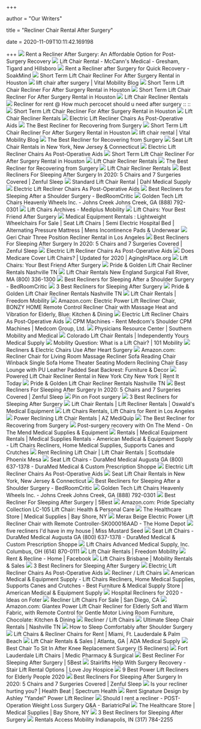 +++
        
author = "Our Writers"
        
title = "Recliner Chair Rental After Surgery"
        
date = 2020-11-09T10:11:42.169198
        
+++
[ ![](https://i1.wp.com/williamslifts.com/wp-content/uploads/2017/03/sofa-575774_640.png?resize=300%2C226&ssl=1)](https://i1.wp.com/williamslifts.com/wp-content/uploads/2017/03/sofa-575774_640.png?resize=300%2C226&ssl=1) Rent a Recliner After Surgery: An Affordable Option for Post-Surgery  Recovery
[ ![](https://mccannsmedical.com/wp-content/uploads/2017/07/LL-358XXL-Lifted-NewChestnutV-2-06-NoCord.jpg)](https://mccannsmedical.com/wp-content/uploads/2017/07/LL-358XXL-Lifted-NewChestnutV-2-06-NoCord.jpg) Lift Chair Rental - McCann's Medical - Gresham, Tigard and Hillsboro
[ ![](https://soakmind.com/wp-content/uploads/2019/05/recliners.png)](https://soakmind.com/wp-content/uploads/2019/05/recliners.png) Rent a Recliner after Surgery for Quick Recovery - SoakMind
[ ![](https://ecaremedicalsupplies.com/products/chairs/recliner-lift-chairs/images/140010055.jpg)](https://ecaremedicalsupplies.com/products/chairs/recliner-lift-chairs/images/140010055.jpg) Short Term Lift Chair Recliner For After Surgery Rental in Houston
[ ![](http://www.vitalmobility.ca/blog/wp-content/uploads/2016/02/liftchairsmove.jpg)](http://www.vitalmobility.ca/blog/wp-content/uploads/2016/02/liftchairsmove.jpg) lift chair after surgery | Vital Mobility Blog
[ ![](https://ecaremedicalsupplies.com/products/chairs/recliner-lift-chairs/images/140010027.jpg)](https://ecaremedicalsupplies.com/products/chairs/recliner-lift-chairs/images/140010027.jpg) Short Term Lift Chair Recliner For After Surgery Rental in Houston
[ ![](https://ecaremedicalsupplies.com/products/chairs/recliner-lift-chairs/images/140010002.jpg)](https://ecaremedicalsupplies.com/products/chairs/recliner-lift-chairs/images/140010002.jpg) Short Term Lift Chair Recliner For After Surgery Rental in Houston
[ ![](https://cdnmedia.endeavorsuite.com/images/ThumbGenerator/Thumb.aspx?img=http%3A%2F%2Fcdnmedia.endeavorsuite.com%2Fimages%2Forganizations%2F8ab825e4-13c4-402f-a4b2-b5e90aeff5ae%2Flift-chair-rentals%2FLC-TV.jpg&v=1560322209065?v=20200911120838&w=600)](https://cdnmedia.endeavorsuite.com/images/ThumbGenerator/Thumb.aspx?img=http%3A%2F%2Fcdnmedia.endeavorsuite.com%2Fimages%2Forganizations%2F8ab825e4-13c4-402f-a4b2-b5e90aeff5ae%2Flift-chair-rentals%2FLC-TV.jpg&v=1560322209065?v=20200911120838&w=600) Lift Chair Recliner Rentals
[ ![](http://www.rentittoday.com/cmsAdmin/uploads/thumb/lift-chair_002_001_002_001_004.jpg)](http://www.rentittoday.com/cmsAdmin/uploads/thumb/lift-chair_002_001_002_001_004.jpg) Recliner for rent @ How much percocet should u need after surgery :: ::
[ ![](https://ecaremedicalsupplies.com/products/chairs/recliner-lift-chairs/images/140010053.jpg)](https://ecaremedicalsupplies.com/products/chairs/recliner-lift-chairs/images/140010053.jpg) Short Term Lift Chair Recliner For After Surgery Rental in Houston
[ ![](https://cdnmedia.endeavorsuite.com/images/ThumbGenerator/Thumb.aspx?img=http%3A%2F%2Fcdnmedia.endeavorsuite.com%2Fimages%2Forganizations%2F8ab825e4-13c4-402f-a4b2-b5e90aeff5ae%2Flift-chair-rentals%2FLC-Sitting.jpg&v=1560322209065?v=20200911120838&w=600)](https://cdnmedia.endeavorsuite.com/images/ThumbGenerator/Thumb.aspx?img=http%3A%2F%2Fcdnmedia.endeavorsuite.com%2Fimages%2Forganizations%2F8ab825e4-13c4-402f-a4b2-b5e90aeff5ae%2Flift-chair-rentals%2FLC-Sitting.jpg&v=1560322209065?v=20200911120838&w=600) Lift Chair Recliner Rentals
[ ![](https://www.usmedicalsupplies.com/cache/1597081345997/resources/product/31332/picture-thumb.jpg)](https://www.usmedicalsupplies.com/cache/1597081345997/resources/product/31332/picture-thumb.jpg) Electric Lift Recliner Chairs As Post-Operative Aids
[ ![](https://www.furnitureacademy.com/wp-content/uploads/2018/05/La-Z-Boy-Niagara-Power-Recliner-650x520.jpg)](https://www.furnitureacademy.com/wp-content/uploads/2018/05/La-Z-Boy-Niagara-Power-Recliner-650x520.jpg) The Best Recliner for Recovering from Surgery
[ ![](https://ecaremedicalsupplies.com/products/chairs/recliner-lift-chairs/images/140010056.jpg)](https://ecaremedicalsupplies.com/products/chairs/recliner-lift-chairs/images/140010056.jpg) Short Term Lift Chair Recliner For After Surgery Rental in Houston
[ ![](http://www.vitalmobility.ca/blog/wp-content/uploads/2016/09/caroliftchair-300x300.jpg)](http://www.vitalmobility.ca/blog/wp-content/uploads/2016/09/caroliftchair-300x300.jpg) lift chair rental | Vital Mobility Blog
[ ![](https://www.furnitureacademy.com/wp-content/uploads/2018/05/La-Z-Boy-Astor-Lift-Recliner-520x520.jpg)](https://www.furnitureacademy.com/wp-content/uploads/2018/05/La-Z-Boy-Astor-Lift-Recliner-520x520.jpg) The Best Recliner for Recovering from Surgery
[ ![](https://homepromedical.com/cart/images/products/LC358M_3.jpg)](https://homepromedical.com/cart/images/products/LC358M_3.jpg) Seat Lift Chair Rentals in New York, New Jersey & Connecticut
[ ![](https://www.usmedicalsupplies.com/cache/1534353837967/resources/product/6/picture-thumb.jpg)](https://www.usmedicalsupplies.com/cache/1534353837967/resources/product/6/picture-thumb.jpg) Electric Lift Recliner Chairs As Post-Operative Aids
[ ![](https://ecaremedicalsupplies.com/products/chairs/recliner-lift-chairs/images/140010051.jpg)](https://ecaremedicalsupplies.com/products/chairs/recliner-lift-chairs/images/140010051.jpg) Short Term Lift Chair Recliner For After Surgery Rental in Houston
[ ![](https://cdnmedia.endeavorsuite.com/images/ThumbGenerator/Thumb.aspx?img=http%3A%2F%2Fcdnmedia.endeavorsuite.com%2Fimages%2Forganizations%2F8ab825e4-13c4-402f-a4b2-b5e90aeff5ae%2Flift-chair-rentals%2FLC-UP.jpg&v=1560322209065?v=20200911120838&w=600)](https://cdnmedia.endeavorsuite.com/images/ThumbGenerator/Thumb.aspx?img=http%3A%2F%2Fcdnmedia.endeavorsuite.com%2Fimages%2Forganizations%2F8ab825e4-13c4-402f-a4b2-b5e90aeff5ae%2Flift-chair-rentals%2FLC-UP.jpg&v=1560322209065?v=20200911120838&w=600) Lift Chair Recliner Rentals
[ ![](https://www.furnitureacademy.com/wp-content/uploads/2018/05/Best-Recliners-for-Recovering-from-Surgery.jpg)](https://www.furnitureacademy.com/wp-content/uploads/2018/05/Best-Recliners-for-Recovering-from-Surgery.jpg) The Best Recliner for Recovering from Surgery
[ ![](https://cdnmedia.endeavorsuite.com/images/ThumbGenerator/Thumb.aspx?img=http%3A%2F%2Fcdnmedia.endeavorsuite.com%2Fimages%2Forganizations%2F8ab825e4-13c4-402f-a4b2-b5e90aeff5ae%2Flift-chair-rentals%2FLift-Chair-Rentals.jpg&v=1560322209065?v=20200911120838&w=600)](https://cdnmedia.endeavorsuite.com/images/ThumbGenerator/Thumb.aspx?img=http%3A%2F%2Fcdnmedia.endeavorsuite.com%2Fimages%2Forganizations%2F8ab825e4-13c4-402f-a4b2-b5e90aeff5ae%2Flift-chair-rentals%2FLift-Chair-Rentals.jpg&v=1560322209065?v=20200911120838&w=600) Lift Chair Recliner Rentals
[ ![](https://ws-na.amazon-adsystem.com/widgets/q?_encoding=UTF8&ASIN=B01LZIIAR2&Format=_SL250_&ID=AsinImage&MarketPlace=US&ServiceVersion=20070822&WS=1&tag=zenfulsleep-20&language=en_US)](https://ws-na.amazon-adsystem.com/widgets/q?_encoding=UTF8&ASIN=B01LZIIAR2&Format=_SL250_&ID=AsinImage&MarketPlace=US&ServiceVersion=20070822&WS=1&tag=zenfulsleep-20&language=en_US) Best Recliners For Sleeping After Surgery In 2020: 5 Chairs and 7 Surgeries  Covered | Zenful Sleep
[ ![](https://thumbnails.genial.ly/5dfbc6675f2eee0fda532763/pdf/7658ea93-362a-4e28-a0ea-ba639a54a983.png)](https://thumbnails.genial.ly/5dfbc6675f2eee0fda532763/pdf/7658ea93-362a-4e28-a0ea-ba639a54a983.png) Standard Lift Chair Rental | Dahl Medical Supply
[ ![](https://www.usmedicalsupplies.com/cache/1601493397931/resources/product/72/picture-thumb.jpg)](https://www.usmedicalsupplies.com/cache/1601493397931/resources/product/72/picture-thumb.jpg) Electric Lift Recliner Chairs As Post-Operative Aids
[ ![](https://bedroomcritic.com/wp-content/uploads/2020/02/Domesis-Renu-Power-Lift-Recliner.jpg)](https://bedroomcritic.com/wp-content/uploads/2020/02/Domesis-Renu-Power-Lift-Recliner.jpg) Best Recliners for Sleeping After a Shoulder Surgery - BedRoomCritic
[ ![](https://cdnmedia.endeavorsuite.com/images/organizations/1ac2cf01-73c8-45e7-8f6c-2dca608d1ae0/0LiftChairs/2.jpg?v=1512751329794)](https://cdnmedia.endeavorsuite.com/images/organizations/1ac2cf01-73c8-45e7-8f6c-2dca608d1ae0/0LiftChairs/2.jpg?v=1512751329794) Golden Tech Lift Chairs Heavenly Wheels Inc. - Johns Creek Johns Creek, GA  (888) 792-0301
[ ![](https://cdn.shortpixel.ai/client/q_lossy,ret_img,w_1067/https://www.mediplusmobility.com/wp-content/uploads/2017/02/mediplus-liftchairs-1067x800.jpg)](https://cdn.shortpixel.ai/client/q_lossy,ret_img,w_1067/https://www.mediplusmobility.com/wp-content/uploads/2017/02/mediplus-liftchairs-1067x800.jpg) Lift Chairs Archives - Mediplus Mobility
[ ![](https://www.all-lift-chairs.com/cache/1463079227711/content/phystherapy1a.jpg)](https://www.all-lift-chairs.com/cache/1463079227711/content/phystherapy1a.jpg) Lift Chairs: Your Best Friend After Surgery
[ ![](https://homepromedical.com/cart/images/rentals/GeriChairRental.jpg)](https://homepromedical.com/cart/images/rentals/GeriChairRental.jpg) Medical Equipment Rentals : Lightweight Wheelchairs For Sale | Seat Lift  Chairs | Semi Electric Hospital Bed | Alternating Pressure Mattress | Mens  Incontinence Pads & Underwear
[ ![](https://mass-media.s3.us-west-1.amazonaws.com/137c631fe2234829a931b9183e4280a7/geri-chair-three-position-recliner-rental-1.jpg)](https://mass-media.s3.us-west-1.amazonaws.com/137c631fe2234829a931b9183e4280a7/geri-chair-three-position-recliner-rental-1.jpg) Geri Chair Three Position Recliner Rental in Los Angeles
[ ![](https://zenfulsleep.com/wp-content/uploads/2019/12/best-recliners-for-sleeping-after-surgery-1.jpg)](https://zenfulsleep.com/wp-content/uploads/2019/12/best-recliners-for-sleeping-after-surgery-1.jpg) Best Recliners For Sleeping After Surgery In 2020: 5 Chairs and 7 Surgeries  Covered | Zenful Sleep
[ ![](https://www.usmedicalsupplies.com/cache/1534353879977/resources/product/7/picture-thumb.jpg)](https://www.usmedicalsupplies.com/cache/1534353879977/resources/product/7/picture-thumb.jpg) Electric Lift Recliner Chairs As Post-Operative Aids
[ ![](https://aginginplace.org/wp-content/uploads/2018/10/lift-chair-recliners.jpg)](https://aginginplace.org/wp-content/uploads/2018/10/lift-chair-recliners.jpg) Does Medicare Cover Lift Chairs? | Updated for 2020 | AgingInPlace.org
[ ![](https://www.all-lift-chairs.com/cache/1463079227711/content/phystherapy1b.jpg)](https://www.all-lift-chairs.com/cache/1463079227711/content/phystherapy1b.jpg) Lift Chairs: Your Best Friend After Surgery
[ ![](https://cdn11.bigcommerce.com/s-c9uiugh/images/stencil/1280x1280/products/1220/5277/LC-358-Reading-Chestnut__07062.1578519045.png?c=2?imbypass=on)](https://cdn11.bigcommerce.com/s-c9uiugh/images/stencil/1280x1280/products/1220/5277/LC-358-Reading-Chestnut__07062.1578519045.png?c=2?imbypass=on) Pride & Golden Lift Chair Recliner Rentals Nashville TN
[ ![](https://cdnmedia.endeavorsuite.com/images/organizations/7203e78d-54ae-4f36-942e-0bae670918dc/siteimages/Lift%20Chair%20Rentals/2018/may/lift-chair.jpg?v=1525347207148?v=20200225191233)](https://cdnmedia.endeavorsuite.com/images/organizations/7203e78d-54ae-4f36-942e-0bae670918dc/siteimages/Lift%20Chair%20Rentals/2018/may/lift-chair.jpg?v=1525347207148?v=20200225191233) Lift Chair Rentals New England Surgical Fall River, MA (800) 336-1300
[ ![](https://bedroomcritic.com/wp-content/uploads/2020/01/Signature-Design-Power-Lift-Recliner-by-Ashley-Yandel-1.jpg)](https://bedroomcritic.com/wp-content/uploads/2020/01/Signature-Design-Power-Lift-Recliner-by-Ashley-Yandel-1.jpg) Best Recliners for Sleeping After a Shoulder Surgery - BedRoomCritic
[ ![](https://thesleepsavvy.com/wp-content/uploads/2020/08/Best-Recliner-for-Sleeping-After-Surgery.jpg)](https://thesleepsavvy.com/wp-content/uploads/2020/08/Best-Recliner-for-Sleeping-After-Surgery.jpg) 3 Best Recliners for Sleeping After Surgery
[ ![](https://cdn11.bigcommerce.com/s-c9uiugh/images/stencil/450x593/products/1220/5086/41n82xTdIzL._SL500_AC_SS350___11098.1535416841.jpg?c=2)](https://cdn11.bigcommerce.com/s-c9uiugh/images/stencil/450x593/products/1220/5086/41n82xTdIzL._SL500_AC_SS350___11098.1535416841.jpg?c=2) Pride & Golden Lift Chair Recliner Rentals Nashville TN
[ ![](https://www.freedommobilitysolutions.com/wp-content/uploads/2014/09/reclining-lift-chair-5-300x283.jpg)](https://www.freedommobilitysolutions.com/wp-content/uploads/2014/09/reclining-lift-chair-5-300x283.jpg) Lift Chair Rentals | Freedom Mobility
[ ![](https://images-na.ssl-images-amazon.com/images/I/71d56NNHgfL._AC_SL1500_.jpg)](https://images-na.ssl-images-amazon.com/images/I/71d56NNHgfL._AC_SL1500_.jpg) Amazon.com: Electric Power Lift Recliner Chair, BONZY HOME Remote Control Recliner  Chair with Massage Heat and Vibration for Elderly, Blue: Kitchen & Dining
[ ![](https://www.usmedicalsupplies.com/cache/1508863282135/resources/product/30702/picture-thumb.jpg)](https://www.usmedicalsupplies.com/cache/1508863282135/resources/product/30702/picture-thumb.jpg) Electric Lift Recliner Chairs As Post-Operative Aids
[ ![](https://cdn10.bigcommerce.com/s-opjih29/products/725/images/1071/R-Shoulder%252520CPM-2__71665.1404167136.500.750.jpg?c=2)](https://cdn10.bigcommerce.com/s-opjih29/products/725/images/1071/R-Shoulder%252520CPM-2__71665.1404167136.500.750.jpg?c=2) CPM Machines - Rent Medcom's Shoulder CPM Machines | Medcom Group, Ltd.
[ ![](https://www.southernmobilityonline.com/images/misc/lift-chair-examples.jpg)](https://www.southernmobilityonline.com/images/misc/lift-chair-examples.jpg) Physicians Resource Center | Southern Mobility and Medical
[ ![](https://independentlyyours.org/wp-content/uploads/2019/01/rental-stand-assist-chair-lift-chair-colorado-boulder-parker-louisville.png)](https://independentlyyours.org/wp-content/uploads/2019/01/rental-stand-assist-chair-lift-chair-colorado-boulder-parker-louisville.png) Colorado Lift Chair Rentals | Independently Yours Medical Supply
[ ![](https://101mobility.com/wp-content/uploads/2019/06/MaxiComfort_LiftChair_Golden_Reclined.jpg)](https://101mobility.com/wp-content/uploads/2019/06/MaxiComfort_LiftChair_Golden_Reclined.jpg) Mobility Question: What is a Lift Chair? | 101 Mobility
[ ![](https://www.heart-valve-surgery.com/Images/recliner-heart-surgery-chest-200-2.jpg)](https://www.heart-valve-surgery.com/Images/recliner-heart-surgery-chest-200-2.jpg) Recliners & Electric Chairs Use After Heart Surgery
[ ![](https://images-na.ssl-images-amazon.com/images/I/61YaI3tfskL._AC_SL1500_.jpg)](https://images-na.ssl-images-amazon.com/images/I/61YaI3tfskL._AC_SL1500_.jpg) Amazon.com: Recliner Chair for Living Room Massage Recliner Sofa Reading  Chair Winback Single Sofa Home Theater Seating Modern Reclining Chair Easy  Lounge with PU Leather Padded Seat Backrest: Furniture & Decor
[ ![](https://www.rentittoday.com/cmsAdmin/uploads/lift-chair-recliner_016.jpg)](https://www.rentittoday.com/cmsAdmin/uploads/lift-chair-recliner_016.jpg) Powered Lift Chair Recliner Rental in New York City New York | Rent It Today
[ ![](https://cdn11.bigcommerce.com/s-c9uiugh/images/stencil/1280x1280/products/1220/5088/Pride-LC-105-6__75309.1535416936.jpg?c=2?imbypass=on)](https://cdn11.bigcommerce.com/s-c9uiugh/images/stencil/1280x1280/products/1220/5088/Pride-LC-105-6__75309.1535416936.jpg?c=2?imbypass=on) Pride & Golden Lift Chair Recliner Rentals Nashville TN
[ ![](https://ws-na.amazon-adsystem.com/widgets/q?_encoding=UTF8&ASIN=B07QGR7XYV&Format=_SL250_&ID=AsinImage&MarketPlace=US&ServiceVersion=20070822&WS=1&tag=zenfulsleep-20&language=en_US)](https://ws-na.amazon-adsystem.com/widgets/q?_encoding=UTF8&ASIN=B07QGR7XYV&Format=_SL250_&ID=AsinImage&MarketPlace=US&ServiceVersion=20070822&WS=1&tag=zenfulsleep-20&language=en_US) Best Recliners For Sleeping After Surgery In 2020: 5 Chairs and 7 Surgeries  Covered | Zenful Sleep
[ ![](https://i.pinimg.com/474x/2d/c4/b0/2dc4b05066c145eff5f6ed7b797b1a71.jpg)](https://i.pinimg.com/474x/2d/c4/b0/2dc4b05066c145eff5f6ed7b797b1a71.jpg) Pin on Foot surgery
[ ![](https://m.media-amazon.com/images/I/51wOSzcZWmL.jpg)](https://m.media-amazon.com/images/I/51wOSzcZWmL.jpg) 3 Best Recliners for Sleeping After Surgery
[ ![](https://oswaldspharmacy.com/wp-content/uploads/2016/01/Golden-Monarch-vinyl-1.jpg)](https://oswaldspharmacy.com/wp-content/uploads/2016/01/Golden-Monarch-vinyl-1.jpg) Lift Chair Rentals | Lift Recliner Rentals | Oswald's Medical Equipment
[ ![](https://mass-media.s3.us-west-1.amazonaws.com/137c631fe2234829a931b9183e4280a7/md/lift-chair-rentals.jpg)](https://mass-media.s3.us-west-1.amazonaws.com/137c631fe2234829a931b9183e4280a7/md/lift-chair-rentals.jpg) Lift Chairs Rentals, Lift Chairs for Rent in Los Angeles
[ ![](https://azmediquip.com/wp-content/uploads/2020/02/power_reclining_lift_chair.jpg)](https://azmediquip.com/wp-content/uploads/2020/02/power_reclining_lift_chair.jpg) Power Reclining Lift Chair Rentals | AZ MediQuip
[ ![](https://www.furnitureacademy.com/wp-content/uploads/2018/05/La-Z-Boy-Mason-Manual-Recliner-650x520.jpg)](https://www.furnitureacademy.com/wp-content/uploads/2018/05/La-Z-Boy-Mason-Manual-Recliner-650x520.jpg) The Best Recliner for Recovering from Surgery
[ ![](https://onthemendmedical.com/wp-content/uploads/otm-surgery-recovery-marsi.jpg)](https://onthemendmedical.com/wp-content/uploads/otm-surgery-recovery-marsi.jpg) Post-surgery recovery with On The Mend - On The Mend Medical Supplies &  Equipment
[ ![](https://www.americanmedicalinc.com/uploads/1/1/6/5/116546381/maxi-comforter-4_orig.jpg)](https://www.americanmedicalinc.com/uploads/1/1/6/5/116546381/maxi-comforter-4_orig.jpg) Rentals | Medical Equipment Rentals | Medical Supplies Rentals - American  Medical & Equipment Supply - Lift Chairs Recliners, Home Medical Supplies,  Supports Canes and Crutches
[ ![](https://cdn11.bigcommerce.com/s-059e1/images/stencil/1280x1280/products/2142/3223/liftchair-recliner__89543.1516376185.jpg?c=2)](https://cdn11.bigcommerce.com/s-059e1/images/stencil/1280x1280/products/2142/3223/liftchair-recliner__89543.1516376185.jpg?c=2) Rent Reclining Lift Chair | Lift Chair Rentals | Scottsdale Phoenix Mesa
[ ![](https://www.duramedmedical.com/uploads/3/4/9/3/34935184/img-1317_orig.jpg)](https://www.duramedmedical.com/uploads/3/4/9/3/34935184/img-1317_orig.jpg) Seat Lift Chairs - DuraMed Medical Augusta GA (800) 637-1378 - DuraMed  Medical & Custom Prescription Shoppe
[ ![](https://www.usmedicalsupplies.com/cache/1597081966711/resources/product/31333/picture-thumb.jpg)](https://www.usmedicalsupplies.com/cache/1597081966711/resources/product/31333/picture-thumb.jpg) Electric Lift Recliner Chairs As Post-Operative Aids
[ ![](https://homepromedical.com/cart/images/products/2050_Assist-A-Tray_under_Lift-Chair.jpg)](https://homepromedical.com/cart/images/products/2050_Assist-A-Tray_under_Lift-Chair.jpg) Seat Lift Chair Rentals in New York, New Jersey & Connecticut
[ ![](https://bedroomcritic.com/wp-content/uploads/2020/02/Bonzy-Lift-Recliner.jpg)](https://bedroomcritic.com/wp-content/uploads/2020/02/Bonzy-Lift-Recliner.jpg) Best Recliners for Sleeping After a Shoulder Surgery - BedRoomCritic
[ ![](https://cdnmedia.endeavorsuite.com/images/organizations/1ac2cf01-73c8-45e7-8f6c-2dca608d1ae0/0LiftChairs/1.jpg?v=1512751329794)](https://cdnmedia.endeavorsuite.com/images/organizations/1ac2cf01-73c8-45e7-8f6c-2dca608d1ae0/0LiftChairs/1.jpg?v=1512751329794) Golden Tech Lift Chairs Heavenly Wheels Inc. - Johns Creek Johns Creek, GA  (888) 792-0301
[ ![](https://m.media-amazon.com/images/I/41bfzt3KUEL._SL160_.jpg)](https://m.media-amazon.com/images/I/41bfzt3KUEL._SL160_.jpg) Best Recliner For Sleeping After Surgery | 5Best
[ ![](https://images-na.ssl-images-amazon.com/images/I/31RnI6g8iSL._AC_UL600_SR600,600_.jpg)](https://images-na.ssl-images-amazon.com/images/I/31RnI6g8iSL._AC_UL600_SR600,600_.jpg) Amazon.com: Pride Specialty Collection LC-105 Lift Chair: Health & Personal  Care
[ ![](https://cdnmedia.endeavorsuite.com/images/ThumbGenerator/Thumb.aspx?img=//cdnmedia.endeavorsuite.com/images/organizationsstg/afc2e60c-f8a8-4703-8bd4-7e26890cb304/CTAs/new-column/01.jpg&v=1579285858953&mw=246&mh=320&f=1)](https://cdnmedia.endeavorsuite.com/images/ThumbGenerator/Thumb.aspx?img=//cdnmedia.endeavorsuite.com/images/organizationsstg/afc2e60c-f8a8-4703-8bd4-7e26890cb304/CTAs/new-column/01.jpg&v=1579285858953&mw=246&mh=320&f=1) The Healthcare Store | Medical Supplies | Bay Shore, NY
[ ![](https://images.homedepot-static.com/productImages/f340da91-d622-48bf-8dbc-566bf764b9a3/svn/beige-merax-recliners-sk000016aad-64_600.jpg)](https://images.homedepot-static.com/productImages/f340da91-d622-48bf-8dbc-566bf764b9a3/svn/beige-merax-recliners-sk000016aad-64_600.jpg) Merax Beige Electric Power Lift Recliner Chair with Remote  Controller-SK000016AAD - The Home Depot
[ ![](https://missmustardseed.com/wp-content/uploads/1549586065recliner-Collage.jpg)](https://missmustardseed.com/wp-content/uploads/1549586065recliner-Collage.jpg) five recliners I'd have in my house | Miss Mustard Seed
[ ![](https://www.duramedmedical.com/uploads/3/4/9/3/34935184/img-1314_orig.jpg)](https://www.duramedmedical.com/uploads/3/4/9/3/34935184/img-1314_orig.jpg) Seat Lift Chairs - DuraMed Medical Augusta GA (800) 637-1378 - DuraMed  Medical & Custom Prescription Shoppe
[ ![](https://cdnmedia.endeavorsuite.com/images/ThumbGenerator/Thumb.aspx?img=//cdnmedia.endeavorsuite.com/images/organizations/000cb57d-ab84-4c02-bb15-a263597d149e/JamesHandsOut-ComforterChairs-SellingCenter.jpg&v=1578073766814&mw=730&mh=410&f=1?v=20200302185437)](https://cdnmedia.endeavorsuite.com/images/ThumbGenerator/Thumb.aspx?img=//cdnmedia.endeavorsuite.com/images/organizations/000cb57d-ab84-4c02-bb15-a263597d149e/JamesHandsOut-ComforterChairs-SellingCenter.jpg&v=1578073766814&mw=730&mh=410&f=1?v=20200302185437) Lift Chairs Advanced Medical Supply, Inc. Columbus, OH (614) 870-0111
[ ![](https://www.freedommobilitysolutions.com/wp-content/uploads/2014/09/reclining-lift-chair-2-300x283.jpg)](https://www.freedommobilitysolutions.com/wp-content/uploads/2014/09/reclining-lift-chair-2-300x283.jpg) Lift Chair Rentals | Freedom Mobility
[ ![](https://lookaside.fbsbx.com/lookaside/crawler/media/?media_id=2315571728550623&get_thumbnail=1)](https://lookaside.fbsbx.com/lookaside/crawler/media/?media_id=2315571728550623&get_thumbnail=1) Rent & Recline - Home | Facebook
[ ![](https://mobilityrentals.com.au/wp-content/uploads/2018/11/DeluxeFabricLRC-320x320.jpg)](https://mobilityrentals.com.au/wp-content/uploads/2018/11/DeluxeFabricLRC-320x320.jpg) Lift Chairs Brisbane | Mobility Rentals & Sales
[ ![](https://thesleepsavvy.com/wp-content/uploads/2020/08/Pros-and-Cons-of-Sleeping-in-a-Recliner.jpg)](https://thesleepsavvy.com/wp-content/uploads/2020/08/Pros-and-Cons-of-Sleeping-in-a-Recliner.jpg) 3 Best Recliners for Sleeping After Surgery
[ ![](https://www.usmedicalsupplies.com/cache/1500916934084/resources/product/30611/picture-thumb.jpg)](https://www.usmedicalsupplies.com/cache/1500916934084/resources/product/30611/picture-thumb.jpg) Electric Lift Recliner Chairs As Post-Operative Aids
[ ![](https://cdn.shopify.com/s/files/1/0069/6464/1905/products/Alivio-Michelangelo-Lift-Chair-Badlands-Saddle-Ka553_600x.jpg?v=1595397799)](https://cdn.shopify.com/s/files/1/0069/6464/1905/products/Alivio-Michelangelo-Lift-Chair-Badlands-Saddle-Ka553_600x.jpg?v=1595397799) Recliner / Lift Chairs
[ ![](https://www.americanmedicalinc.com/uploads/1/1/6/5/116546381/cloud-man_1_orig.jpeg)](https://www.americanmedicalinc.com/uploads/1/1/6/5/116546381/cloud-man_1_orig.jpeg) American Medical & Equipment Supply - Lift Chairs Recliners, Home Medical  Supplies, Supports Canes and Crutches - Best Furniture & Medical Supply  Store | American Medical & Equipment Supply
[ ![](https://foter.com/photos/205/la-z-boy-florin-fl1304-healthcare-medical-room-wall-saver-recliner.jpg?s=ts3)](https://foter.com/photos/205/la-z-boy-florin-fl1304-healthcare-medical-room-wall-saver-recliner.jpg?s=ts3) Hospital Recliners for 2020 - Ideas on Foter
[ ![](https://cdnmedia.endeavorsuite.com/images/ThumbGenerator/Thumb.aspx?img=//cdnmedia.endeavorsuite.com/images/organizations/3765250c-56ed-4c2c-9bcf-d8a5f6b67f04/Man%20in%20Lift%20Chair.JPG&v=1550785382314&mw=730&mh=420&f=1?v=20190221154625)](https://cdnmedia.endeavorsuite.com/images/ThumbGenerator/Thumb.aspx?img=//cdnmedia.endeavorsuite.com/images/organizations/3765250c-56ed-4c2c-9bcf-d8a5f6b67f04/Man%20in%20Lift%20Chair.JPG&v=1550785382314&mw=730&mh=420&f=1?v=20190221154625) Recliner Lift Chairs For Sale | San Diego, CA
[ ![](https://images-na.ssl-images-amazon.com/images/I/61KArAflhOL._AC_SL1200_.jpg)](https://images-na.ssl-images-amazon.com/images/I/61KArAflhOL._AC_SL1200_.jpg) Amazon.com: Giantex Power Lift Chair Recliner for Elderly Soft and Warm  Fabric, with Remote Control for Gentle Motor Living Room Furniture,  Chocolate: Kitchen & Dining
[ ![](https://cdn.shopify.com/s/files/1/0069/6464/1905/products/Alivio-Picasso-Lift-Chair-Four-Motor-Layflat-Ka551_a3e35f27-d70c-4c8b-a737-98260293b1ff_600x.jpg?v=1595839730)](https://cdn.shopify.com/s/files/1/0069/6464/1905/products/Alivio-Picasso-Lift-Chair-Four-Motor-Layflat-Ka551_a3e35f27-d70c-4c8b-a737-98260293b1ff_600x.jpg?v=1595839730) Recliner / Lift Chairs
[ ![](https://cdn11.bigcommerce.com/s-c9uiugh/images/stencil/1280x1280/products/1527/4073/zero_gravity__02953.1448465207.jpg?c=2)](https://cdn11.bigcommerce.com/s-c9uiugh/images/stencil/1280x1280/products/1527/4073/zero_gravity__02953.1448465207.jpg?c=2) Ultimate Sleep Chair Rentals | Nashville TN
[ ![](https://www.physiodc.com/new/wp-content/uploads/2016/09/catnapper-burns-4847-power-full-lay-flat-lift-chair-recliner.jpg)](https://www.physiodc.com/new/wp-content/uploads/2016/09/catnapper-burns-4847-power-full-lay-flat-lift-chair-recliner.jpg) How to Sleep Comfortably after Shoulder Surgery
[ ![](https://www.familyrentals.com/wp-content/uploads/2015/12/recliner_lift_chair_20250x.jpg)](https://www.familyrentals.com/wp-content/uploads/2015/12/recliner_lift_chair_20250x.jpg) Lift Chairs & Recliner Chairs for Rent | Miami, Ft. Lauderdale & Palm Beach
[ ![](https://cdnmedia.endeavorsuite.com/images/organizations/d2563e33-dab4-401a-b6d7-d625a67add5f/Man%20relaxes%20in%20his%20Golden%20technologies%20power%20recliner.jpg?v=1570485395700?v=20191007172820)](https://cdnmedia.endeavorsuite.com/images/organizations/d2563e33-dab4-401a-b6d7-d625a67add5f/Man%20relaxes%20in%20his%20Golden%20technologies%20power%20recliner.jpg?v=1570485395700?v=20191007172820) Lift Chair Rentals & Sales | Atlanta, GA | ADA Medical Supply
[ ![](https://mykneereplacementrecovery.com/wp-content/uploads/2018/07/best-recliner-after-knee-replacement-surgery-e1532907318433.jpg)](https://mykneereplacementrecovery.com/wp-content/uploads/2018/07/best-recliner-after-knee-replacement-surgery-e1532907318433.jpg) Best Chair To Sit In After Knee Replacement Surgery (5 Recliners)
[ ![](https://cdn.website.thryv.com/9c5c58b70a4340a7b67aac03831e0ab5/dms3rep/multi/1555052-Elegance-LiftChairs-pr400.jpg)](https://cdn.website.thryv.com/9c5c58b70a4340a7b67aac03831e0ab5/dms3rep/multi/1555052-Elegance-LiftChairs-pr400.jpg) Fort Lauderdale Lift Chairs | Medic Pharmacy & Surgical
[ ![](https://m.media-amazon.com/images/I/51LfCqkD2vL._SL160_.jpg)](https://m.media-amazon.com/images/I/51LfCqkD2vL._SL160_.jpg) Best Recliner For Sleeping After Surgery | 5Best
[ ![](https://www.lovejoyhospice.org/wp-content/uploads/2019/10/reconditioned.jpg)](https://www.lovejoyhospice.org/wp-content/uploads/2019/10/reconditioned.jpg) Stairlifts Help With Surgery Recovery - Stair Lift Rental Options | Love  Joy Hospice
[ ![](https://www.womansworld.com/wp-content/uploads/2020/09/power-lift-recliners.png)](https://www.womansworld.com/wp-content/uploads/2020/09/power-lift-recliners.png) 9 Best Power Lift Recliners for Elderly People 2020
[ ![](https://ws-na.amazon-adsystem.com/widgets/q?_encoding=UTF8&ASIN=B07B3GGNQM&Format=_SL250_&ID=AsinImage&MarketPlace=US&ServiceVersion=20070822&WS=1&tag=zenfulsleep-20&language=en_US)](https://ws-na.amazon-adsystem.com/widgets/q?_encoding=UTF8&ASIN=B07B3GGNQM&Format=_SL250_&ID=AsinImage&MarketPlace=US&ServiceVersion=20070822&WS=1&tag=zenfulsleep-20&language=en_US) Best Recliners For Sleeping After Surgery In 2020: 5 Chairs and 7 Surgeries  Covered | Zenful Sleep
[ ![](https://healthbeat.spectrumhealth.org/wp-content/uploads/2016/10/ChairMAIN.jpg)](https://healthbeat.spectrumhealth.org/wp-content/uploads/2016/10/ChairMAIN.jpg) Is your recliner hurting you? | Health Beat | Spectrum Health
[ ![](https://ik.imagekit.io/rac/medias/100023960-01.jpg?context=bWFzdGVyfGltYWdlc3wyMjYwNTk2fGltYWdlL2pwZWd8c3lzLW1hc3Rlci9pbWFnZXMvaDg0L2g5MS85MzkzMDE5NTUxNzc0LzEwMDAyMzk2MF8wMS5qcGd8ODNlYjg5MWQyNzJhNWJhOTBlYmNlZjljNjkwNjAwMGFhNTY4ZTRlNDAzOTUxZDA5YTEyY2ZmYzU5OTM4OGUwYg&alt=Signature-Design-by-Ashley-Yandel-Power-Recliner--Room-View&tr=w-1004,h-668,cm-pad_resize)](https://ik.imagekit.io/rac/medias/100023960-01.jpg?context=bWFzdGVyfGltYWdlc3wyMjYwNTk2fGltYWdlL2pwZWd8c3lzLW1hc3Rlci9pbWFnZXMvaDg0L2g5MS85MzkzMDE5NTUxNzc0LzEwMDAyMzk2MF8wMS5qcGd8ODNlYjg5MWQyNzJhNWJhOTBlYmNlZjljNjkwNjAwMGFhNTY4ZTRlNDAzOTUxZDA5YTEyY2ZmYzU5OTM4OGUwYg&alt=Signature-Design-by-Ashley-Yandel-Power-Recliner--Room-View&tr=w-1004,h-668,cm-pad_resize) Rent Signature Design by Ashley "Yandel" Power Lift Recliner
[ ![](https://s.bariatricpal.com/uploads/monthly_2017_12/T_member_112256.png)](https://s.bariatricpal.com/uploads/monthly_2017_12/T_member_112256.png) Should I rent a recliner - POST-Operation Weight Loss Surgery Q&A -  BariatricPal
[ ![](https://cdnmedia.endeavorsuite.com/images/organizationsstg/afc2e60c-f8a8-4703-8bd4-7e26890cb304/CTAs2/08.png)](https://cdnmedia.endeavorsuite.com/images/organizationsstg/afc2e60c-f8a8-4703-8bd4-7e26890cb304/CTAs2/08.png) The Healthcare Store | Medical Supplies | Bay Shore, NY
[ ![](https://m.media-amazon.com/images/I/51byQ3ELkQL.jpg)](https://m.media-amazon.com/images/I/51byQ3ELkQL.jpg) 3 Best Recliners for Sleeping After Surgery
[ ![](https://cdnmedia.endeavorsuite.com/images/ThumbGenerator/Thumb.aspx?img=http%3A%2F%2Fcdnmedia.endeavorsuite.com%2Fimages%2Forganizations%2Fd1b09f42-78c1-4c35-82ae-47919ce5222c%2Frentals.jpg&v=1530089985138?v=20180730151617&w=333)](https://cdnmedia.endeavorsuite.com/images/ThumbGenerator/Thumb.aspx?img=http%3A%2F%2Fcdnmedia.endeavorsuite.com%2Fimages%2Forganizations%2Fd1b09f42-78c1-4c35-82ae-47919ce5222c%2Frentals.jpg&v=1530089985138?v=20180730151617&w=333) Rentals Access Mobility Indianapolis, IN (317) 784-2255
